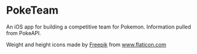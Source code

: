 # PokeTeam
An iOS app for building a competitive team for Pokemon. Information pulled from PokeAPI.

Weight and height icons made by <a href="https://www.flaticon.com/authors/freepik" title="Freepik">Freepik</a> from <a href="https://www.flaticon.com/" title="Flaticon"> www.flaticon.com</a>
